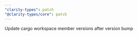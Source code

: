 ```yaml
---
"clarity-types": patch
"@clarity-types/core": patch
---
```


Update cargo workspace member versions after version bump
